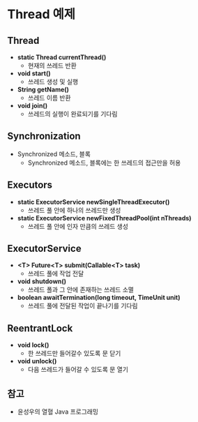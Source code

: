 # Thread 예제

## Thread
- **static Thread currentThread()**
  - 현재의 쓰레드 반환
- **void	start()**
  - 쓰레드 생성 및 실행
- **String getName()**
  - 쓰레드 이름 반환
- **void join()**
  - 쓰레드의 실행이 완료되기를 기다림

## Synchronization
- Synchronized 메소드, 블록
  - Synchronized 메소드, 블록에는 한 쓰레드의 접근만을 허용

## Executors
- **static ExecutorService newSingleThreadExecutor()**
  - 쓰레드 풀 안에 하나의 쓰레드만 생성
- **static ExecutorService newFixedThreadPool(int nThreads)**
  - 쓰레드 풀 안에 인자 만큼의 쓰레드 생성

## ExecutorService
- **\<T> Future\<T>	submit(Callable\<T> task)**
  - 쓰레드 풀에 작업 전달
- **void shutdown()**
  - 쓰레드 폴과 그 안에 존재하는 쓰레드 소멸
- **boolean awaitTermination(long timeout, TimeUnit unit)**
  - 쓰레드 풀에 전달된 작업이 끝나기를 기다림

## ReentrantLock
- **void lock()**
  - 한 쓰레드만 들어갈수 있도록 문 닫기
- **void unlock()**
  - 다음 쓰레드가 들어갈 수 있도록 문 열기

## 참고
- 윤성우의 열혈 Java 프로그래밍